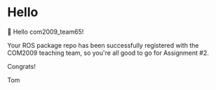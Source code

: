 
  # Hello

  :wave: Hello com2009_team65!

  Your ROS package repo has been successfully registered with the COM2009 teaching team, so you're all good to go for Assignment #2. 

  Congrats!

  Tom
  
